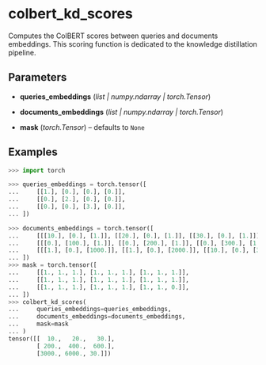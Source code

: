 # colbert_kd_scores

Computes the ColBERT scores between queries and documents embeddings. This scoring function is dedicated to the knowledge distillation pipeline.



## Parameters

- **queries_embeddings** (*list | numpy.ndarray | torch.Tensor*)

- **documents_embeddings** (*list | numpy.ndarray | torch.Tensor*)

- **mask** (*torch.Tensor*) – defaults to `None`



## Examples

```python
>>> import torch

>>> queries_embeddings = torch.tensor([
...     [[1.], [0.], [0.], [0.]],
...     [[0.], [2.], [0.], [0.]],
...     [[0.], [0.], [3.], [0.]],
... ])

>>> documents_embeddings = torch.tensor([
...     [[[10.], [0.], [1.]], [[20.], [0.], [1.]], [[30.], [0.], [1.]]],
...     [[[0.], [100.], [1.]], [[0.], [200.], [1.]], [[0.], [300.], [1.]]],
...     [[[1.], [0.], [1000.]], [[1.], [0.], [2000.]], [[10.], [0.], [3000.]]],
... ])
>>> mask = torch.tensor([
...     [[1., 1., 1.], [1., 1., 1.], [1., 1., 1.]],
...     [[1., 1., 1.], [1., 1., 1.], [1., 1., 1.]],
...     [[1., 1., 1.], [1., 1., 1.], [1., 1., 0.]],
... ])
>>> colbert_kd_scores(
...     queries_embeddings=queries_embeddings,
...     documents_embeddings=documents_embeddings,
...     mask=mask
... )
tensor([[  10.,   20.,   30.],
        [ 200.,  400.,  600.],
        [3000., 6000., 30.]])
```


